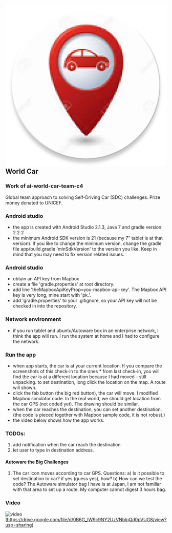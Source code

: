 ## ![logo](app/src/main/ic_launcher-web.png) World Car 

### Work of ai-world-car-team-c4 ###
Global team approach to solving Self-Driving Car (SDC) challenges. Prize money donated to UNICEF.

### Android studio ###
* the app is created with Android Studio 2.1.3, Java 7 and gradle version 2.2.2
* the minimum Android SDK version is 21 (because my 7" tablet is at that version). If you like to change the minimum version, change the gradle file app/build.gradle 'minSdkVersion' to the version you like. Keep in mind that you may need to fix version related issues.  

### Android studio ###
* obtain an API key from Mapbox
* create a file 'gradle.properties' at root directory.
* add line 'theMapboxApiKeyProp=you-mapbox-api-key'. The Mapbox API key is very long, mine start with 'pk.'.
* add 'gradle.properties' to your .gitignore, so your API key will not be checked in into the repository.

### Network environment ###
* if you run tablet and ubuntu/Autoware box in an enterprise network, I think the app will run. I run the system at home and I had to configure the network.     

### Run the app ###
* when app starts, the car is at your current location. If you compare the screenshots of this check-in to the ones * from last check-in, you will find the car is at a different location because I had moved - still unpacking.
to set destination, long click the location on the map. A route will shown.
* click the fab button (the big red button), the car will move. I modified Mapbox simulator code. In the real world, we should get location from the car GPS (not coded yet). The drawing should be similar.
* when the car reaches the destination, you can set another destination. (the code is pieced together with Mapbox sample code, it is not robust.)
* the video below shows how the app works.      

### TODOs: ###
1. add notification when the car reach the destination
2. let user to type in destination address.   

#### Autoware the Big Challenges ####
1. The car icon moves according to car GPS. Questions:
   a) Is it possible to set destination to car? if yes (guess yes), how?
   b) How can we test the code? The Autoware simulator bag I have is at Japan, I am not familiar with that area to set up a route. My computer cannot digest 3 hours bag.

### Video ###

![video](https://github.com/wfs/ai-world-car-team-c4/blob/master/app/src/main/res/mipmap-mdpi/ic_launcher.png?raw=true)(https://drive.google.com/file/d/0B6G_lW9c9NY2UzVNblpQd0pVUG8/view?usp=sharing)
